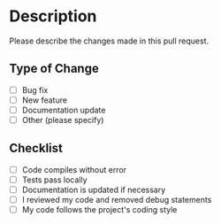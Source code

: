 # Description

Please describe the changes made in this pull request.

## Type of Change

- [ ] Bug fix
- [ ] New feature
- [ ] Documentation update
- [ ] Other (please specify)

## Checklist

- [ ] Code compiles without error
- [ ] Tests pass locally
- [ ] Documentation is updated if necessary
- [ ] I reviewed my code and removed debug statements
- [ ] My code follows the project's coding style

